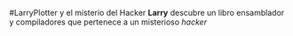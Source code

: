 #LarryPlotter y el misterio del Hacker
**Larry** descubre un libro ensamblador y compiladores que pertenece a un 
misterioso *hacker*